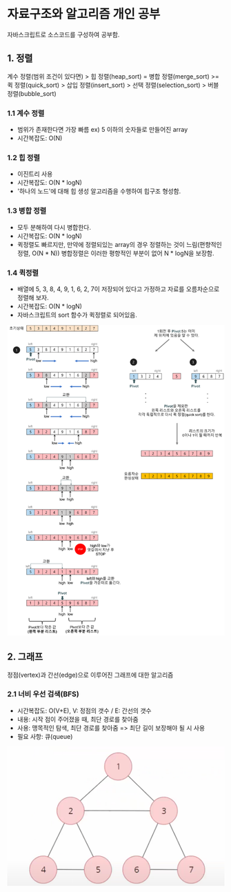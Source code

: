 # 자료구조와 알고리즘 개인 공부

자바스크립트로 소스코드를 구성하여 공부함.

## 1. 정렬

계수 정렬(범위 조건이 있다면) >
힙 정렬(heap_sort) = 병합 정렬(merge_sort) >= 퀵 정렬(quick_sort) >
삽입 정렬(insert_sort) > 선택 정렬(selection_sort) > 버블 정렬(bubble_sort)

### 1.1 계수 정렬

- 범위가 존재한다면 가장 빠름 ex) 5 이하의 숫자들로 만들어진 array
- 시간복잡도: O(N)

### 1.2 힙 정렬

- 이진트리 사용
- 시간복잡도: O(N * logN)
- '하나의 노드'에 대해 힙 생성 알고리즘을 수행하여 힙구조 형성함.

### 1.3 병합 정렬

- 모두 분해하여 다시 병합한다.
- 시간복잡도: O(N * logN)
- 퀵정렬도 빠르지만, 만약에 정렬되있는 array의 경우 정렬하는 것이 느림(편향적인 정렬, O(N * N))
  병합정렬은 이러한 평향적인 부분이 없어 N * logN을 보장함.

### 1.4 퀵정렬

- 배열에 5, 3, 8, 4, 9, 1, 6, 2, 7이 저장되어 있다고 가정하고 자료를 오름차순으로 정렬해 보자.
- 시간복잡도: O(N * logN)
- 자바스크립트의 sort 함수가 퀵정렬로 되어있음.

![](./images/quick_sort.png)

## 2. 그래프

정점(vertex)과 간선(edge)으로 이루어진 그래프에 대한 알고리즘

### 2.1 너비 우선 검색(BFS)

- 시간복잡도: O(V+E), V: 정점의 갯수 / E: 간선의 갯수
- 내용: 시작 점이 주어졌을 때, 최단 경로를 찾아줌
- 사용: 맹목적인 탐색, 최단 경로를 찾아줌 => 최단 길이 보장해야 될 시 사용
- 필요 사항: 큐(queue)

![](./images/bfs_graph.png)
